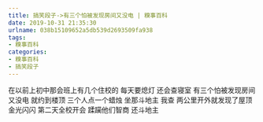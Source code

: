 ```yaml
---
title: 搞笑段子->有三个怕被发现房间又没电 | 糗事百科
date: 2019-10-31 21:35:30
urlname: 038b15109652a5db539d2693509fa938
tags: 
- 糗事百科
categories:
- 糗事百科
- 搞笑段子
---
```

在以前上初中那会班上有几个住校的 每天要熄灯 还会查寝室  有三个怕被发现房间又没电 就约到楼顶 三个人点一个蜡烛 坐那斗地主   我查 两公里开外就发现了屋顶金光闪闪   第二天全校开会 蹂躏他们智商 还斗地主



